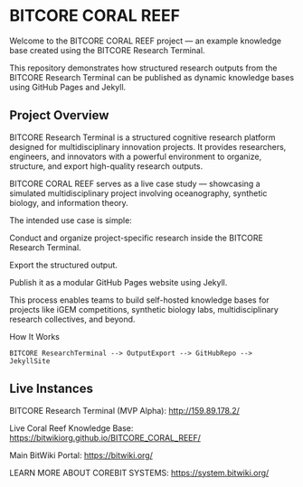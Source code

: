 # BITCORE CORAL REEF
Welcome to the BITCORE CORAL REEF project — an example knowledge base created using the BITCORE Research Terminal.

This repository demonstrates how structured research outputs from the BITCORE Research Terminal can be published as dynamic knowledge bases using GitHub Pages and Jekyll.

## Project Overview
BITCORE Research Terminal is a structured cognitive research platform designed for multidisciplinary innovation projects.
It provides researchers, engineers, and innovators with a powerful environment to organize, structure, and export high-quality research outputs.

BITCORE CORAL REEF serves as a live case study — showcasing a simulated multidisciplinary project involving oceanography, synthetic biology, and information theory.

The intended use case is simple:

Conduct and organize project-specific research inside the BITCORE Research Terminal.

Export the structured output.

Publish it as a modular GitHub Pages website using Jekyll.

This process enables teams to build self-hosted knowledge bases for projects like iGEM competitions, synthetic biology labs, multidisciplinary research collectives, and beyond.

How It Works

    BITCORE ResearchTerminal --> OutputExport --> GitHubRepo --> JekyllSite

## Live Instances
BITCORE Research Terminal (MVP Alpha):
http://159.89.178.2/

Live Coral Reef Knowledge Base:
https://bitwikiorg.github.io/BITCORE_CORAL_REEF/

Main BitWiki Portal:
https://bitwiki.org/

LEARN MORE ABOUT COREBIT SYSTEMS:
https://system.bitwiki.org/

